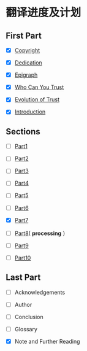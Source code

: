 # 翻译进度及计划

## First Part 

- [x] [Copyright](https://zj1123581321.github.io/WhoCanYouTrust_Translate/First%20Part/Copyright.html)

- [x] [Dedication](https://zj1123581321.github.io/WhoCanYouTrust_Translate/First%20Part/Dedication.html)

- [x] [Epigraph](https://zj1123581321.github.io/WhoCanYouTrust_Translate/First%20Part/Epigraph.html)

- [x] [Who Can You Trust](https://zj1123581321.github.io/WhoCanYouTrust_Translate/First%20Part/Who%20Can%20You%20Trust.html)

- [x] [Evolution of Trust](https://zj1123581321.github.io/WhoCanYouTrust_Translate/First%20Part/Evolution%20of%20Trust.html)

- [x] [Introduction](https://zj1123581321.github.io/WhoCanYouTrust_Translate/First%20Part/Introduction.html)

## Sections

- [ ] [Part1](https://zj1123581321.github.io/WhoCanYouTrust_Translate/Sections/part1.html) 

- [ ] [Part2](https://zj1123581321.github.io/WhoCanYouTrust_Translate/Sections/part2.html) 

- [ ] [Part3](https://zj1123581321.github.io/WhoCanYouTrust_Translate/Sections/part3.html) 

- [ ] [Part4](https://zj1123581321.github.io/WhoCanYouTrust_Translate/Sections/part4.html) 

- [ ] [Part5](https://zj1123581321.github.io/WhoCanYouTrust_Translate/Sections/part5.html) 

- [ ] [Part6](https://zj1123581321.github.io/WhoCanYouTrust_Translate/Sections/part6.html) 

- [x] [Part7](https://zj1123581321.github.io/WhoCanYouTrust_Translate/Sections/part7.html)

- [ ] [Part8](https://zj1123581321.github.io/WhoCanYouTrust_Translate/Sections/part8.html)( **processing** ）

- [ ] [Part9](https://zj1123581321.github.io/WhoCanYouTrust_Translate/Sections/part9.html) 

- [ ] [Part10](https://zj1123581321.github.io/WhoCanYouTrust_Translate/Sections/part10.html)

## Last Part

- [ ] Acknowledgements

- [ ] Author

- [ ] Conclusion

- [ ] Glossary

- [x] Note and Further Reading